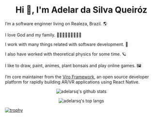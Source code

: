 <h1 align="center">Hi 👋, I'm Adelar da Silva Queiróz</h1>

I’m a software enginner living on Realeza, Brazil. 🌎

I love God and my family. 👶🏻👨🏻👩🏻👦🏻🐇

I work with many things related with software development. 🧩

I also have worked with theoretical physics for some time. 🪐

I like to draw, paint, animes, plant bonsais and play online games. 🖼

I’m core maintainer from the [Viro Framework](https://virocommunity.github.io), an open source developer platform for rapidly building AR/VR applications using React Native.

<p align="center">
    <img alt="adelarsq's github stats" src="https://github-readme-stats.vercel.app/api?username=adelarsq&theme=vue&show_icons=true"/>
</p>

<p align="center">
    <img alt="adelarsq's top langs" src="https://github-readme-stats.vercel.app/api/top-langs/?username=adelarsq&layout=compact&theme=vue"/>
</p>

[![trophy](https://github-profile-trophy.vercel.app/?username=adelarsq)](https://github.com/ryo-ma/github-profile-trophy)


